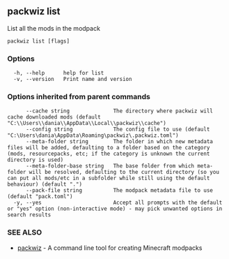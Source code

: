 ## packwiz list

List all the mods in the modpack

```
packwiz list [flags]
```

### Options

```
  -h, --help      help for list
  -v, --version   Print name and version
```

### Options inherited from parent commands

```
      --cache string              The directory where packwiz will cache downloaded mods (default "C:\\Users\\dania\\AppData\\Local\\packwiz\\cache")
      --config string             The config file to use (default "C:\Users\dania\AppData\Roaming\packwiz\.packwiz.toml")
      --meta-folder string        The folder in which new metadata files will be added, defaulting to a folder based on the category (mods, resourcepacks, etc; if the category is unknown the current directory is used)
      --meta-folder-base string   The base folder from which meta-folder will be resolved, defaulting to the current directory (so you can put all mods/etc in a subfolder while still using the default behaviour) (default ".")
      --pack-file string          The modpack metadata file to use (default "pack.toml")
  -y, --yes                       Accept all prompts with the default or "yes" option (non-interactive mode) - may pick unwanted options in search results
```

### SEE ALSO

* [packwiz](packwiz.md)	 - A command line tool for creating Minecraft modpacks


